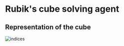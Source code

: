 # Rubik's cube solving agent
## Representation of the cube
![indices](https://user-images.githubusercontent.com/73568701/138319707-56a55437-e2cd-4543-8984-a94c2caffd87.png)
